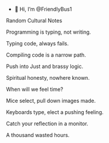- 👋 Hi, I’m @FriendlyBus1

Random Cultural Notes

Programming is typing, not writing.

Typing code, always fails.

Compiling code is a narrow path.

Push into Just and brassy logic.

Spiritual honesty, nowhere known.

When will we feel time?

Mice select, pull down images made.

Keyboards type, elect a pushing feeling.

Catch your reflection in a monitor.

A thousand wasted hours.





<!---
FriendlyBus1/FriendlyBus1 is a ✨ special ✨ repository because its `README.md` (this file) appears on your GitHub profile.
You can click the Preview link to take a look at your changes.
--->
